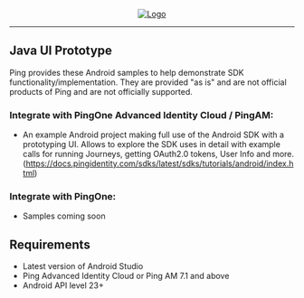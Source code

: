 <p align="center">
  <a href="https://github.com/ForgeRock/sdk-sample-apps">
    <img src="https://cdn.forgerock.com/logo/interim/Logo-PingIdentity-ForgeRock-Hor-FullColor.svg" alt="Logo">
  </a>
  <hr/>
</p>

## Java UI Prototype

Ping provides these Android samples to help demonstrate SDK functionality/implementation. They are provided "as is" and are not official products of Ping and are not officially supported.

### Integrate with PingOne Advanced Identity Cloud / PingAM:

- An example Android project making full use of the Android SDK with a prototyping UI. Allows to explore the SDK uses in detail with example calls for running Journeys, getting OAuth2.0 tokens, User Info and more. 
  (https://docs.pingidentity.com/sdks/latest/sdks/tutorials/android/index.html)


### Integrate with PingOne:

- Samples coming soon

## Requirements

- Latest version of Android Studio
- Ping Advanced Identity Cloud or Ping AM 7.1 and above
- Android API level 23+
